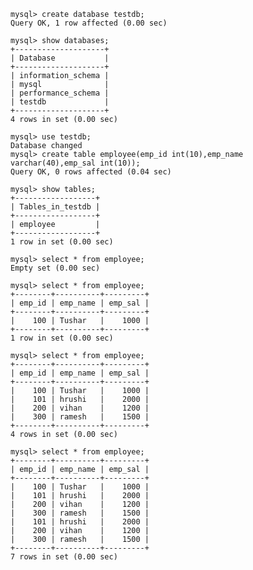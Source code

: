     mysql> create database testdb;
    Query OK, 1 row affected (0.00 sec)
    
    mysql> show databases;
    +--------------------+
    | Database           |
    +--------------------+
    | information_schema |
    | mysql              |
    | performance_schema |
    | testdb             |
    +--------------------+
    4 rows in set (0.00 sec)
    
    mysql> use testdb;
    Database changed
    mysql> create table employee(emp_id int(10),emp_name varchar(40),emp_sal int(10));
    Query OK, 0 rows affected (0.04 sec)
    
    mysql> show tables;
    +------------------+
    | Tables_in_testdb |
    +------------------+
    | employee         |
    +------------------+
    1 row in set (0.00 sec)
    
    mysql> select * from employee;
    Empty set (0.00 sec)
    
    mysql> select * from employee;
    +--------+----------+---------+
    | emp_id | emp_name | emp_sal |
    +--------+----------+---------+
    |    100 | Tushar   |    1000 |
    +--------+----------+---------+
    1 row in set (0.00 sec)
    
    mysql> select * from employee;
    +--------+----------+---------+
    | emp_id | emp_name | emp_sal |
    +--------+----------+---------+
    |    100 | Tushar   |    1000 |
    |    101 | hrushi   |    2000 |
    |    200 | vihan    |    1200 |
    |    300 | ramesh   |    1500 |
    +--------+----------+---------+
    4 rows in set (0.00 sec)
    
    mysql> select * from employee;
    +--------+----------+---------+
    | emp_id | emp_name | emp_sal |
    +--------+----------+---------+
    |    100 | Tushar   |    1000 |
    |    101 | hrushi   |    2000 |
    |    200 | vihan    |    1200 |
    |    300 | ramesh   |    1500 |
    |    101 | hrushi   |    2000 |
    |    200 | vihan    |    1200 |
    |    300 | ramesh   |    1500 |
    +--------+----------+---------+
    7 rows in set (0.00 sec)
